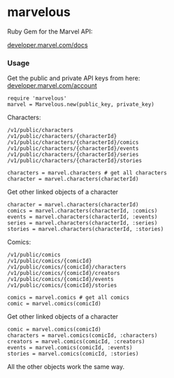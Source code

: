 # marvelous

Ruby Gem for the Marvel API:

[developer.marvel.com/docs](http://developer.marvel.com/docs)

### Usage

Get the public and private API keys from here: [developer.marvel.com/account](https://developer.marvel.com/account)

    require 'marvelous'
    marvel = Marvelous.new(public_key, private_key)

Characters:

    /v1/public/characters
    /v1/public/characters/{characterId}
    /v1/public/characters/{characterId}/comics
    /v1/public/characters/{characterId}/events
    /v1/public/characters/{characterId}/series
    /v1/public/characters/{characterId}/stories

    characters = marvel.characters # get all characters
    character = marvel.characters(characterId)

Get other linked objects of a character

    character = marvel.characters(characterId)
    comics = marvel.characters(characterId, :comics)
    events = marvel.characters(characterId, :events)
    series = marvel.characters(characterId, :series)
    stories = marvel.characters(characterId, :stories)

Comics:

    /v1/public/comics
    /v1/public/comics/{comicId}
    /v1/public/comics/{comicId}/characters
    /v1/public/comics/{comicId}/creators
    /v1/public/comics/{comicId}/events
    /v1/public/comics/{comicId}/stories

    comics = marvel.comics # get all comics
    comic = marvel.comics(comicId)

Get other linked objects of a character

    comic = marvel.comics(comicId)
    characters = marvel.comics(comicId, :characters)
    creators = marvel.comics(comicId, :creators)
    events = marvel.comics(comicId, :events)
    stories = marvel.comics(comicId, :stories)

All the other objects work the same way.

